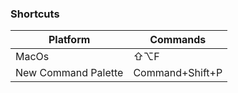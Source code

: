 ### Shortcuts

| Platform | Commands |
|----------|-------|
| MacOs   | ⇧⌥F |
| New Command Palette | Command+Shift+P

